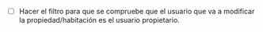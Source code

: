 - [ ] Hacer el filtro para que se compruebe que el usuario que va a modificar la propiedad/habitación es el usuario propietario.
